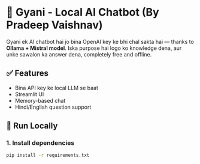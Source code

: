 # 🧠 Gyani - Local AI Chatbot (By Pradeep Vaishnav)

Gyani ek AI chatbot hai jo bina OpenAI key ke bhi chal sakta hai — thanks to **Ollama + Mistral model**. Iska purpose hai logo ko knowledge dena, aur unke sawalon ka answer dena, completely free and offline.

## ✅ Features
- Bina API key ke local LLM se baat
- Streamlit UI
- Memory-based chat
- Hindi/English question support

## 🚀 Run Locally

### 1. Install dependencies
```bash
pip install -r requirements.txt
